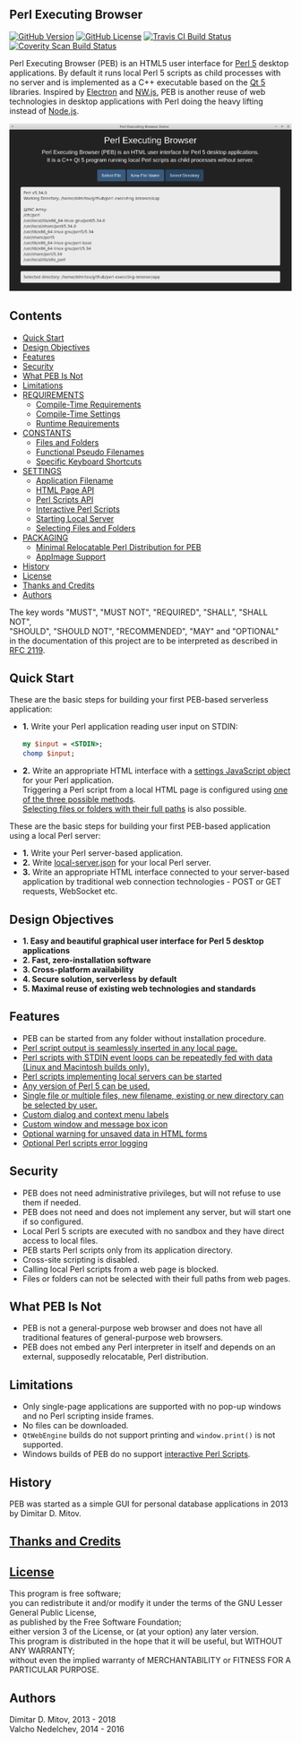 Perl Executing Browser
--------------------------------------------------------------------------------

[![GitHub Version](https://img.shields.io/github/release/ddmitov/perl-executing-browser.svg)](https://github.com/ddmitov/perl-executing-browser/releases)
[![GitHub License](http://img.shields.io/badge/License-LGPL%20v3-blue.svg)](./LICENSE.md)
[![Travis CI Build Status](https://travis-ci.org/ddmitov/perl-executing-browser.svg?branch=master)](https://travis-ci.org/ddmitov/perl-executing-browser)
[![Coverity Scan Build Status](https://scan.coverity.com/projects/11334/badge.svg)](https://scan.coverity.com/projects/ddmitov-perl-executing-browser)  

Perl Executing Browser (PEB) is an HTML5 user interface for [Perl 5](https://www.perl.org/) desktop applications. By default it runs local Perl 5 scripts as child processes with no server and is implemented as a C++ executable based on the [Qt 5](https://www.qt.io/) libraries. Inspired by [Electron](http://electron.atom.io/) and [NW.js](http://nwjs.io/), PEB is another reuse of web technologies in desktop applications with Perl doing the heavy lifting instead of [Node.js](https://nodejs.org/en/).

![PEB Screenshot](https://github.com/ddmitov/perl-executing-browser/raw/master/doc/screenshot.png "PEB Screenshot")  

## Contents
* [Quick Start](#quick-start)
* [Design Objectives](#design-objectives)
* [Features](#features)
* [Security](#security)
* [What PEB Is Not](#what-peb-is-not)
* [Limitations](#limitations)
* [REQUIREMENTS](./doc/REQUIREMENTS.md)
  * [Compile-Time Requirements](./doc/REQUIREMENTS.md#compile-time-requirements)
  * [Compile-Time Settings](./doc/REQUIREMENTS.md#compile-time-settings)
  * [Runtime Requirements](./doc/REQUIREMENTS.md#runtime-requirements)
* [CONSTANTS](./doc/CONSTANTS.md)
  * [Files and Folders](./doc/CONSTANTS.md#files-and-folders)
  * [Functional Pseudo Filenames](./doc/CONSTANTS.md#functional-pseudo-filenames)
  * [Specific Keyboard Shortcuts](./doc/CONSTANTS.md#specific-keyboard-shortcuts)
* [SETTINGS](./doc/SETTINGS.md)
  * [Application Filename](./doc/SETTINGS.md#application-filename)
  * [HTML Page API](./doc/SETTINGS.md#html-page-api)
  * [Perl Scripts API](./doc/SETTINGS.md#perl-scripts-api)
  * [Interactive Perl Scripts](./doc/SETTINGS.md#interactive-perl-scripts)
  * [Starting Local Server](./doc/SETTINGS.md#starting-local-server)
  * [Selecting Files and Folders](./doc/SETTINGS.md#selecting-files-and-folders)
* [PACKAGING](./doc/PACKAGING.md)
  * [Minimal Relocatable Perl Distribution for PEB](./doc/PACKAGING.md#minimal-relocatable-perl-distribution-for-peb)
  * [AppImage Support](./doc/PACKAGING.md#appimage-support)
* [History](#history)
* [License](./LICENSE.md)
* [Thanks and Credits](./doc/CREDITS.md)
* [Authors](#authors)

The key words "MUST", "MUST NOT", "REQUIRED", "SHALL", "SHALL NOT",  
"SHOULD", "SHOULD NOT", "RECOMMENDED", "MAY" and "OPTIONAL"  
in the documentation of this project are to be interpreted as described in [RFC 2119](https://www.ietf.org/rfc/rfc2119.txt).  

## Quick Start
These are the basic steps for building your first PEB-based serverless application:  

* **1.** Write your Perl application reading user input on STDIN:  

  ```perl
  my $input = <STDIN>;
  chomp $input;
  ```

* **2.** Write an appropriate HTML interface with a [settings JavaScript object](./doc/SETTINGS.md#perl-scripts-api) for your Perl application.  
  Triggering a Perl script from a local HTML page is configured using [one of the three possible methods](./doc/SETTINGS.md#perl-scripts-api).  
  [Selecting files or folders with their full paths](./doc/SETTINGS.md#selecting-files-and-folders) is also possible.  

These are the basic steps for building your first PEB-based application using a local Perl server:  

* **1.** Write your Perl server-based application.  
* **2.** Write [local-server.json](./doc/SETTINGS.md#starting-local-server) for your local Perl server.  
* **3.** Write an appropriate HTML interface connected to your server-based application by traditional web connection technologies - POST or GET requests, WebSocket etc.

## Design Objectives
* **1. Easy and beautiful graphical user interface for Perl 5 desktop applications**  
* **2. Fast, zero-installation software**  
* **3. Cross-platform availability**  
* **4. Secure solution, serverless by default**  
* **5. Maximal reuse of existing web technologies and standards**

## Features
* PEB can be started from any folder without installation procedure.
* [Perl script output is seamlessly inserted in any local page.](./doc/SETTINGS.md#perl-scripts-api)
* [Perl scripts with STDIN event loops can be repeatedly fed with data (Linux and Macintosh builds only).](./doc/SETTINGS.md#interactive-perl-scripts)
* [Perl scripts implementing local servers can be started](./doc/SETTINGS.md#starting-local-server)
* [Any version of Perl 5 can be used.](./doc/REQUIREMENTS.md#runtime-requirements)
* [Single file or multiple files, new filename, existing or new directory can be selected by user.](./doc/SETTINGS.md#selecting-files-and-folders)  
* [Custom dialog and context menu labels](./doc/SETTINGS.md#html-page-api)
* [Custom window and message box icon](./doc/CONSTANTS.md#icon)
* [Optional warning for unsaved data in HTML forms](./doc/SETTINGS.md#html-page-api)
* [Optional Perl scripts error logging](./doc/CONSTANTS.md#log-files-directory)

## Security
* PEB does not need administrative privileges, but will not refuse to use them if needed.
* PEB does not need and does not implement any server, but will start one if so configured.  
* Local Perl 5 scripts are executed with no sandbox and they have direct access to local files.
* PEB starts Perl scripts only from its application directory.
* Cross-site scripting is disabled.
* Calling local Perl scripts from a web page is blocked.
* Files or folders can not be selected with their full paths from web pages.

## What PEB Is Not
* PEB is not a general-purpose web browser and does not have all traditional features of general-purpose web browsers.
* PEB does not embed any Perl interpreter in itself and depends on an external, supposedly relocatable, Perl distribution.

## Limitations
* Only single-page applications are supported with no pop-up windows and no Perl scripting inside frames.
* No files can be downloaded.
* ``QtWebEngine`` builds do not support printing and ``window.print()`` is not supported.
* Windows builds of PEB do no support [interactive Perl Scripts](./doc/SETTINGS.md#interactive-perl-scripts).

## History
PEB was started as a simple GUI for personal database applications in 2013 by Dimitar D. Mitov.

## [Thanks and Credits](CREDITS.md)

## [License](./LICENSE.md)
This program is free software;  
you can redistribute it and/or modify it under the terms of the GNU Lesser General Public License,  
as published by the Free Software Foundation;  
either version 3 of the License, or (at your option) any later version.  
This program is distributed in the hope that it will be useful, but WITHOUT ANY WARRANTY;  
without even the implied warranty of MERCHANTABILITY or FITNESS FOR A PARTICULAR PURPOSE.

## Authors
Dimitar D. Mitov, 2013 - 2018  
Valcho Nedelchev, 2014 - 2016  
